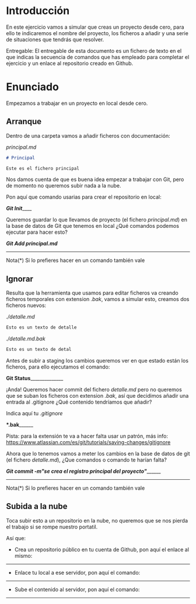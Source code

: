 # Introducción

En este ejercicio vamos a simular que creas un proyecto desde cero, para ello
te indicaremos el nombre del proyecto, los ficheros a añadir y una serie de situaciones que tendrás que resolver.

Entregable: El entregable de esta documento es un fichero de texto en el que 
indicas la secuencia de comandos que has empleado para completar el ejercicio
y un enlace al repositorio creado en Github.

# Enunciado

Empezamos a trabajar en un proyecto en local desde cero.

## Arranque

Dentro de una carpeta vamos a añadir ficheros con documentación:

_principal.md_

```md
# Principal

Este es el fichero principal
```

Nos damos cuenta de que es buena idea empezar a trabajar con Git, pero
de momento no queremos subir nada a la nube.

Pon aquí que comando usarias para crear el repositorio en local:

___________________________Git Init_______________________________

Queremos guardar lo que llevamos de proyecto (el fichero _principal.md_)
en la base de datos de Git que tenemos en local ¿Qué comandos podemos ejecutar
para hacer esto?

_____________________________Git Add principal.md_____________________________


__________________________________________________________


Nota(*) Si lo prefieres hacer en un comando también vale

## Ignorar

Resulta que la herramienta que usamos para editar ficheros va
creando ficheros temporales con extension _.bak_, vamos a simular
esto, creamos dos ficheros nuevos:

_./detalle.md_

```md
Esto es un texto de detalle
```

_./detalle.md.bak_

```md
Esto es un texto de detal
```

Antes de subir a staging los cambios queremos ver en que estado
están los ficheros, para ello ejecutamos el comando:

______________________Git Status____________________________________

¡Anda! Queremos hacer commit del fichero _detalle.md_ pero no queremos que
se suban los ficheros con extension _.bak_, así que decidimos añadir una
entrada al .gitignore ¿Qué contenido tendríamos que añadir?

Indica aquí tu _.gitignore_

__________________________*.bak________________________________

Pista: para la extensión te va a hacer falta usar un patrón, más 
info: https://www.atlassian.com/es/git/tutorials/saving-changes/gitignore

Ahora que lo tenemos vamos a meter los cambios en la base de datos de git
(el fichero _detalle.md_), ¿Que comandos o comando te harían falta?

__________________________Git commit -m_"se crea el registro principal del proyecto"_______________________________


__________________________________________________________


Nota(*) Si lo prefieres hacer en un comando también vale

## Subida a la nube

Toca subir esto a un repositorio en la nube, no queremos que se nos pierda
el trabajo si se rompe nuestro portatil.

Así que:

- Crea un repositorio público  en tu cuenta de Github, pon aquí el enlace
al mismo:

__________________________________________________________

- Enlace tu local a ese servidor, pon aquí el comando:

__________________________________________________________

- Sube el contenido al servidor, pon aquí el comando:

__________________________________________________________



